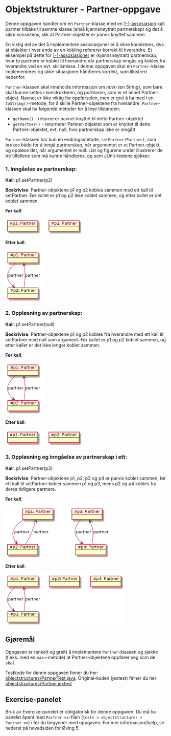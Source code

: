# Objektstrukturer - Partner-oppgave

Denne oppgaven handler om en `Partner`-klasse med en [1-1-assosiasjon](https://www.ntnu.no/wiki/display/tdt4100/Koding+av+1-1-assosiasjoner)
kalt partner tilbake til samme klasse (altså kjønnsnøytralt partnerskap)
og det å sikre konsistens, slik at Partner-objekter er parvis knyttet sammen.

En viktig del av det å implementere assosiasjoner er å sikre konsistens, dvs. at objekter i hver ende av en kobling refererer korrekt til
hverandre. Et eksempel på dette for [1-1-assosiasjoner](https://www.ntnu.no/wiki/display/tdt4100/Koding+av+1-1-assosiasjoner) er
(kjønnsnøytralt) partnerskap, hvor to partnere er koblet til hverandre når partnerskap
inngås og kobles fra hverandre ved en evt. skillsmisse. I denne oppgaven skal en `Partner`-klasse implementeres og ulike situasjoner håndteres
korrekt, som illustrert nedenfor.

`Partner`-klassen skal inneholde informasjon om *navn* (en String), som bare skal kunne settes i konstruktøren, og *partneren*, som er et annet
Partner-objekt. Navnet er ikke viktig for oppførselen, men er grei å ha med i en `toString()`-metode, for å skille Partner-objektene fra
hverandre. `Partner`-klassen skal ha følgende metoder for å lese tilstanden:

* `getName()` - returnerer navnet knyttet til dette Partner-objektet
* `getPartner()` - returnerer Partner-objektet som er knyttet til dette Partner-objektet, evt. null, hvis partnerskap ikke er inngått

`Partner`-klassen har kun én endringsmetode, `setPartner(Partner)`, som brukes både for å inngå partnerskap, når argumentet er et Partner-objekt,
og oppløse det, når argumentet er null. List og figurene under illustrerer de tre tilfellene som må kunne håndteres, og som JUnit-testene sjekker.

### 1. Inngåelse av partnerskap:
**Kall**: p1.setPartner(p2)

**Beskrivlse**: Partner-objektene p1 og p2 kobles sammen med ett kall til setPartner. Før kallet er p1 og p2 ikke koblet sammen,
og etter kallet er det koblet sammen.

**Før kall**:

![](img/partner1.png)

**Etter kall**:

![](img/partner2.png)

### 2. Oppløsning av partnerskap:
**Kall**: p1.setPartner(null)

**Beskrivlse**: Partner-objektene p1 og p2 kobles fra hverandre med ett kall til setPartner med null som argument.
Før kallet er p1 og p2 koblet sammen, og etter kallet er det ikke lenger koblet sammen.

**Før kall**:

![](img/partner2.png)

**Etter kall**:

![](img/partner1.png)


### 3. Oppløsning og inngåelse av partnerskap i ett:
**Kall**: p1.setPartner(p3)

**Beskrivlse**: Partner-objektene p1, p2, p3 og p4 er parvis koblet sammen, før ett kall til setPartner kobler
sammen p1 og p3, mens p2 og p4 kobles fra deres tidligere partnere.

**Før kall**:

![](img/partner3.png)

**Etter kall**:

![](img/partner4.png)

## Gjøremål
Oppgaven er (enkelt og greit) å implementere `Partner`-klassen og sjekke (f.eks. med en `main`-metode) at Partner-objektene oppfører seg som de skal.

Testkode for denne oppgaven finner du her: [objectstructures/PartnerTest.java](../../tests/objectstructures/PartnerTest.java). Original-koden (jextest) finner du her: [objectstructures/Partner.jextest](../../tests/objectstructures/Partner.jextest)

## Exercise-panelet
Bruk av Exercise-panelet er obligatorisk for denne oppgaven. Du må ha panelet åpent med `Partner.ex`-filen (`tests > objectstructures > Partner.ex`) i før du begynner med oppgaven. For mer informasjon/hjelp, se nederst på hovedsiden for Øving 5.
